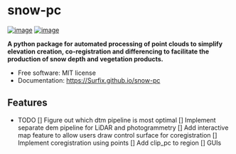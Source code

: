 # snow-pc


[![image](https://img.shields.io/pypi/v/snow-pc.svg)](https://pypi.python.org/pypi/snow-pc)
[![image](https://img.shields.io/conda/vn/conda-forge/snow-pc.svg)](https://anaconda.org/conda-forge/snow-pc)


**A python package for automated processing of point clouds to simplify elevation creation, co-registration and differencing to facilitate the production of snow depth and vegetation products.**


-   Free software: MIT license
-   Documentation: https://Surfix.github.io/snow-pc
    

## Features

-   TODO
[] Figure out which dtm pipeline is most optimal
[] Implement separate dem pipeline for LiDAR and photogrammetry
[] Add interactive map feature to allow users draw control surface for coregistration
[] Implement coregistration using points
[] Add clip_pc to region
[] GUIs
